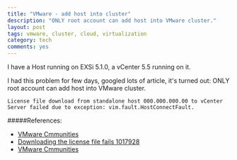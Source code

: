 ```yaml
---
title: "VMware - add host into cluster"
description: "ONLY root account can add host into VMware cluster."
layout: post
tags: vmware, cluster, cloud, virtualization
category: tech
comments: yes
---
```


I have a Host running on EXSi 5.1.0, a vCenter 5.5 running on it.

I had this problem for few days, googled lots of article, it's turned out: ONLY root account can add host into VMware cluster. 
```
License file download from standalone host 000.000.000.00 to vCenter Server failed due to exception: vim.fault.HostConnectFault.
```

#####References:
* [VMware Cmmunities](https://communities.vmware.com/message/2498032)
* [Downloading the license file fails 1017928](http://kb.vmware.com/selfservice/microsites/search.do?language=en_US&cmd=displayKC&externalId=1017928)
* [VMware Cmmunities](https://communities.vmware.com/message/1886324)
